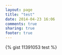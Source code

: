 ```yaml
---
layout: page
title: "test"
date: 2014-04-23 16:06
comments: true
sharing: true
footer: true
---
```


{% gist 11391053 test %}